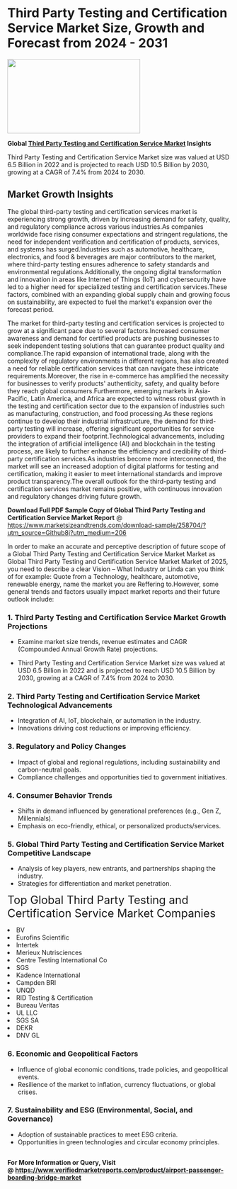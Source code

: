<H1>Third Party Testing and Certification Service Market Size, Growth and Forecast from 2024 - 2031</H1><img class="aligncenter size-medium wp-image-584254" src="https://thirdeyenews.in/wp-content/uploads/2024/09/Global-Market-Research-300x168.jpeg" alt="" width="300" height="168" /><p><strong>Global&nbsp;<a href="https://www.marketsizeandtrends.com/download-sample/258704/?utm_source=Github8j?utm_medium=206">Third Party Testing and Certification Service Market</a> Insights</strong></p><p>Third Party Testing and Certification Service Market size was valued at USD 6.5 Billion in 2022 and is projected to reach USD 10.5 Billion by 2030, growing at a CAGR of 7.4% from 2024 to 2030.</p><p><h2>Market Growth Insights</h2> <p>The global third-party testing and certification services market is experiencing strong growth, driven by increasing demand for safety, quality, and regulatory compliance across various industries.As companies worldwide face rising consumer expectations and stringent regulations, the need for independent verification and certification of products, services, and systems has surged.Industries such as automotive, healthcare, electronics, and food & beverages are major contributors to the market, where third-party testing ensures adherence to safety standards and environmental regulations.Additionally, the ongoing digital transformation and innovation in areas like Internet of Things (IoT) and cybersecurity have led to a higher need for specialized testing and certification services.These factors, combined with an expanding global supply chain and growing focus on sustainability, are expected to fuel the market's expansion over the forecast period.</p> <p>The market for third-party testing and certification services is projected to grow at a significant pace due to several factors.Increased consumer awareness and demand for certified products are pushing businesses to seek independent testing solutions that can guarantee product quality and compliance.The rapid expansion of international trade, along with the complexity of regulatory environments in different regions, has also created a need for reliable certification services that can navigate these intricate requirements.Moreover, the rise in e-commerce has amplified the necessity for businesses to verify products' authenticity, safety, and quality before they reach global consumers.Furthermore, emerging markets in Asia-Pacific, Latin America, and Africa are expected to witness robust growth in the testing and certification sector due to the expansion of industries such as manufacturing, construction, and food processing.As these regions continue to develop their industrial infrastructure, the demand for third-party testing will increase, offering significant opportunities for service providers to expand their footprint.Technological advancements, including the integration of artificial intelligence (AI) and blockchain in the testing process, are likely to further enhance the efficiency and credibility of third-party certification services.As industries become more interconnected, the market will see an increased adoption of digital platforms for testing and certification, making it easier to meet international standards and improve product transparency.The overall outlook for the third-party testing and certification services market remains positive, with continuous innovation and regulatory changes driving future growth.</p> <p><span class=""><strong>Download Full PDF Sample Copy of Global Third Party Testing and Certification Service Market Report</strong> @ <a href="https://www.marketsizeandtrends.com/download-sample/258704/?utm_source=Github8j?utm_medium=206" target="_blank">https://www.marketsizeandtrends.com/download-sample/258704/?utm_source=Github8j?utm_medium=206</a></span></p><p>In order to make an accurate and perceptive description of future scope of a Global&nbsp;Third Party Testing and Certification Service Market Market as Global&nbsp;Third Party Testing and Certification Service Market Market of 2025, you need to describe a clear Vision &ndash; What Industry or Linda can you think of for example: Quote from a Technology, healthcare, automotive, renewable energy, name the market you are Reffering to.However, some general trends and factors usually impact market reports and their future outlook include:</p><h3>1.&nbsp;<strong>Third Party Testing and Certification Service Market Growth Projections</strong></h3><ul><li>Examine market size trends, revenue estimates and CAGR (Compounded Annual Growth Rate) projections.</li><li><p>Third Party Testing and Certification Service Market size was valued at USD 6.5 Billion in 2022 and is projected to reach USD 10.5 Billion by 2030, growing at a CAGR of 7.4% from 2024 to 2030.</p></li></ul><h3>2.&nbsp;<strong>Third Party Testing and Certification Service Market Technological Advancements</strong></h3><ul><li>Integration of AI, IoT, blockchain, or automation in the industry.</li><li>Innovations driving cost reductions or improving efficiency.</li></ul><h3>3.&nbsp;<strong>Regulatory and Policy Changes</strong></h3><ul><li>Impact of global and regional regulations, including sustainability and carbon-neutral goals.</li><li>Compliance challenges and opportunities tied to government initiatives.</li></ul><h3>4.&nbsp;<strong>Consumer Behavior Trends</strong></h3><ul><li>Shifts in demand influenced by generational preferences (e.g., Gen Z, Millennials).</li><li>Emphasis on eco-friendly, ethical, or personalized products/services.</li></ul><h3>5.&nbsp;<strong>Global Third Party Testing and Certification Service Market Competitive Landscape</strong></h3><ul><li>Analysis of key players, new entrants, and partnerships shaping the industry.</li><li>Strategies for differentiation and market penetration.</li></ul><p data-pm-slice="1 1 []"><span style="color: inherit; font-family: inherit; font-size: 25px;">Top Global Third Party Testing and Certification Service Market Companies</span></p><div class="" data-test-id=""><p><li>BV</li><li> Eurofins Scientific</li><li> Intertek</li><li> Merieux Nutrisciences</li><li> Centre Testing International Co</li><li> SGS</li><li> Kadence International</li><li> Campden BRI</li><li> UNQD</li><li> RID Testing & Certification</li><li> Bureau Veritas</li><li> UL LLC</li><li> SGS SA</li><li> DEKR</li><li> DNV GL</li></p></div><h3>6.&nbsp;<strong>Economic and Geopolitical Factors</strong></h3><ul><li>Influence of global economic conditions, trade policies, and geopolitical events.</li><li>Resilience of the market to inflation, currency fluctuations, or global crises.</li></ul><h3>7.&nbsp;<strong>Sustainability and ESG (Environmental, Social, and Governance)</strong></h3><ul><li>Adoption of sustainable practices to meet ESG criteria.</li><li>Opportunities in green technologies and circular economy principles.</li></ul><h2><strong style="font-size: 14px;">For More Information or Query, Visit @&nbsp;</strong><a style="background-color: #ffffff; font-size: 14px;" href="https://www.marketsizeandtrends.com/report/third-party-testing-and-certification-service-market/" target="_blank">https://www.verifiedmarketreports.com/product/airport-passenger-boarding-bridge-market</a></h2>